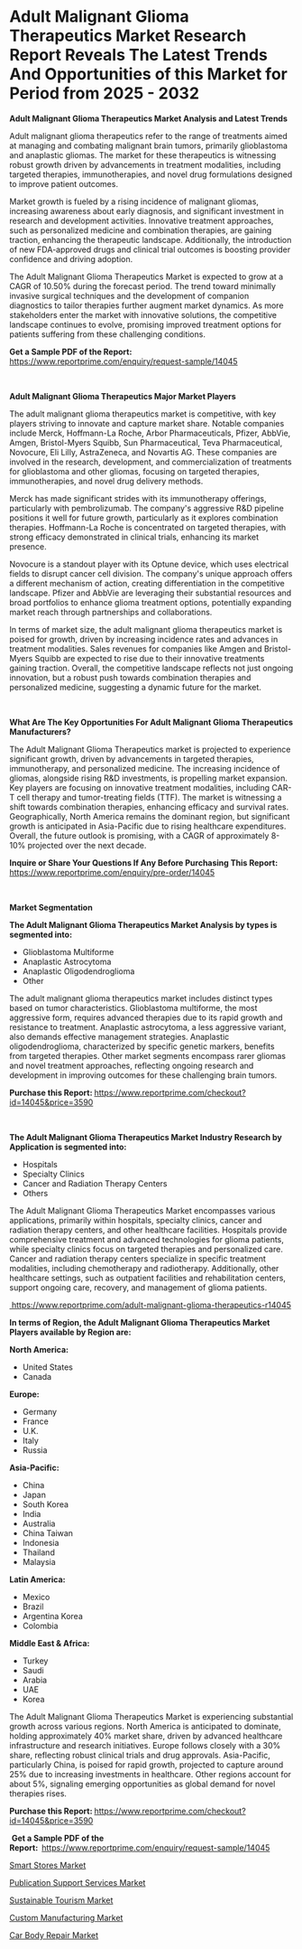 <p><h1>Adult Malignant Glioma Therapeutics Market Research Report Reveals The Latest Trends And Opportunities of this Market for Period from 2025 - 2032</h1></p><p><strong>Adult Malignant Glioma Therapeutics Market Analysis and Latest Trends</strong></p>
<p><p>Adult malignant glioma therapeutics refer to the range of treatments aimed at managing and combating malignant brain tumors, primarily glioblastoma and anaplastic gliomas. The market for these therapeutics is witnessing robust growth driven by advancements in treatment modalities, including targeted therapies, immunotherapies, and novel drug formulations designed to improve patient outcomes.</p><p>Market growth is fueled by a rising incidence of malignant gliomas, increasing awareness about early diagnosis, and significant investment in research and development activities. Innovative treatment approaches, such as personalized medicine and combination therapies, are gaining traction, enhancing the therapeutic landscape. Additionally, the introduction of new FDA-approved drugs and clinical trial outcomes is boosting provider confidence and driving adoption.</p><p>The Adult Malignant Glioma Therapeutics Market is expected to grow at a CAGR of 10.50% during the forecast period. The trend toward minimally invasive surgical techniques and the development of companion diagnostics to tailor therapies further augment market dynamics. As more stakeholders enter the market with innovative solutions, the competitive landscape continues to evolve, promising improved treatment options for patients suffering from these challenging conditions.</p></p>
<p><strong>Get a Sample PDF of the Report:&nbsp;</strong> <a href="https://www.reportprime.com/enquiry/request-sample/14045?utm_campaign=13&utm_medium=2&utm_source=Github&utm_content=ia&utm_term=20032025&utm_id=adult-malignant-glioma-therapeutics">https://www.reportprime.com/enquiry/request-sample/14045</a></p>
<p>&nbsp;</p>
<p><strong>Adult Malignant Glioma Therapeutics Major Market Players</strong></p>
<p><p>The adult malignant glioma therapeutics market is competitive, with key players striving to innovate and capture market share. Notable companies include Merck, Hoffmann-La Roche, Arbor Pharmaceuticals, Pfizer, AbbVie, Amgen, Bristol-Myers Squibb, Sun Pharmaceutical, Teva Pharmaceutical, Novocure, Eli Lilly, AstraZeneca, and Novartis AG. These companies are involved in the research, development, and commercialization of treatments for glioblastoma and other gliomas, focusing on targeted therapies, immunotherapies, and novel drug delivery methods.</p><p>Merck has made significant strides with its immunotherapy offerings, particularly with pembrolizumab. The company's aggressive R&D pipeline positions it well for future growth, particularly as it explores combination therapies. Hoffmann-La Roche is concentrated on targeted therapies, with strong efficacy demonstrated in clinical trials, enhancing its market presence.</p><p>Novocure is a standout player with its Optune device, which uses electrical fields to disrupt cancer cell division. The company's unique approach offers a different mechanism of action, creating differentiation in the competitive landscape. Pfizer and AbbVie are leveraging their substantial resources and broad portfolios to enhance glioma treatment options, potentially expanding market reach through partnerships and collaborations.</p><p>In terms of market size, the adult malignant glioma therapeutics market is poised for growth, driven by increasing incidence rates and advances in treatment modalities. Sales revenues for companies like Amgen and Bristol-Myers Squibb are expected to rise due to their innovative treatments gaining traction. Overall, the competitive landscape reflects not just ongoing innovation, but a robust push towards combination therapies and personalized medicine, suggesting a dynamic future for the market.</p></p>
<p>&nbsp;</p>
<p><strong>What Are The Key Opportunities For Adult Malignant Glioma Therapeutics Manufacturers?</strong></p>
<p><p>The Adult Malignant Glioma Therapeutics market is projected to experience significant growth, driven by advancements in targeted therapies, immunotherapy, and personalized medicine. The increasing incidence of gliomas, alongside rising R&D investments, is propelling market expansion. Key players are focusing on innovative treatment modalities, including CAR-T cell therapy and tumor-treating fields (TTF). The market is witnessing a shift towards combination therapies, enhancing efficacy and survival rates. Geographically, North America remains the dominant region, but significant growth is anticipated in Asia-Pacific due to rising healthcare expenditures. Overall, the future outlook is promising, with a CAGR of approximately 8-10% projected over the next decade.</p></p>
<p><strong>Inquire or Share Your Questions If Any Before Purchasing This Report:</strong> <a href="https://www.reportprime.com/enquiry/pre-order/14045?utm_campaign=13&utm_medium=2&utm_source=Github&utm_content=ia&utm_term=20032025&utm_id=adult-malignant-glioma-therapeutics">https://www.reportprime.com/enquiry/pre-order/14045</a></p>
<p>&nbsp;</p>
<p><strong>Market Segmentation</strong></p>
<p><strong>The Adult Malignant Glioma Therapeutics Market Analysis by types is segmented into:</strong></p>
<p><ul><li>Glioblastoma Multiforme</li><li>Anaplastic Astrocytoma</li><li>Anaplastic Oligodendroglioma</li><li>Other</li></ul></p>
<p><p>The adult malignant glioma therapeutics market includes distinct types based on tumor characteristics. Glioblastoma multiforme, the most aggressive form, requires advanced therapies due to its rapid growth and resistance to treatment. Anaplastic astrocytoma, a less aggressive variant, also demands effective management strategies. Anaplastic oligodendroglioma, characterized by specific genetic markers, benefits from targeted therapies. Other market segments encompass rarer gliomas and novel treatment approaches, reflecting ongoing research and development in improving outcomes for these challenging brain tumors.</p></p>
<p><strong>Purchase this Report:&nbsp;</strong><a href="https://www.reportprime.com/checkout?id=14045&price=3590&utm_campaign=13&utm_medium=2&utm_source=Github&utm_content=ia&utm_term=20032025&utm_id=adult-malignant-glioma-therapeutics">https://www.reportprime.com/checkout?id=14045&price=3590</a></p>
<p>&nbsp;</p>
<p><strong>The Adult Malignant Glioma Therapeutics Market Industry Research by Application is segmented into:</strong></p>
<p><ul><li>Hospitals</li><li>Specialty Clinics</li><li>Cancer and Radiation Therapy Centers</li><li>Others</li></ul></p>
<p><p>The Adult Malignant Glioma Therapeutics Market encompasses various applications, primarily within hospitals, specialty clinics, cancer and radiation therapy centers, and other healthcare facilities. Hospitals provide comprehensive treatment and advanced technologies for glioma patients, while specialty clinics focus on targeted therapies and personalized care. Cancer and radiation therapy centers specialize in specific treatment modalities, including chemotherapy and radiotherapy. Additionally, other healthcare settings, such as outpatient facilities and rehabilitation centers, support ongoing care, recovery, and management of glioma patients.</p></p>
<p><a href="https://www.reportprime.com/adult-malignant-glioma-therapeutics-r14045?utm_campaign=13&utm_medium=2&utm_source=Github&utm_content=ia&utm_term=20032025&utm_id=adult-malignant-glioma-therapeutics">&nbsp;https://www.reportprime.com/adult-malignant-glioma-therapeutics-r14045</a></p>
<p><strong>In terms of Region, the Adult Malignant Glioma Therapeutics Market Players available by Region are:</strong></p>
<p>
    <p> <strong> North America: </strong>
        <ul>
            <li>United States</li>
            <li>Canada</li>
        </ul>
        </p> 
    <p> <strong> Europe: </strong>
        <ul>
            <li>Germany</li>
            <li>France</li>
            <li>U.K.</li>
            <li>Italy</li>
            <li>Russia</li>
        </ul>
        </p> 
    <p> <strong> Asia-Pacific: </strong>
        <ul>
            <li>China</li>
            <li>Japan</li>
            <li>South Korea</li>
            <li>India</li>
            <li>Australia</li>
            <li>China Taiwan</li>
            <li>Indonesia</li>
            <li>Thailand</li>
            <li>Malaysia</li>
        </ul>
        </p> 
    <p> <strong> Latin America: </strong>
        <ul>
            <li>Mexico</li>
            <li>Brazil</li>
            <li>Argentina Korea</li>
            <li>Colombia</li>
        </ul>
        </p> 
    <p> <strong> Middle East & Africa: </strong>
        <ul>
            <li>Turkey</li>
            <li>Saudi</li>
            <li>Arabia</li>
            <li>UAE</li>
            <li>Korea</li>
        </ul>
    </p>
    </p>
<p><p>The Adult Malignant Glioma Therapeutics Market is experiencing substantial growth across various regions. North America is anticipated to dominate, holding approximately 40% market share, driven by advanced healthcare infrastructure and research initiatives. Europe follows closely with a 30% share, reflecting robust clinical trials and drug approvals. Asia-Pacific, particularly China, is poised for rapid growth, projected to capture around 25% due to increasing investments in healthcare. Other regions account for about 5%, signaling emerging opportunities as global demand for novel therapies rises.</p></p>
<p><strong>Purchase this Report: </strong><a href="https://www.reportprime.com/checkout?id=14045&price=3590&utm_campaign=13&utm_medium=2&utm_source=Github&utm_content=ia&utm_term=20032025&utm_id=adult-malignant-glioma-therapeutics">https://www.reportprime.com/checkout?id=14045&price=3590</a></p>
<p>&nbsp;<strong>Get a Sample PDF of the Report:&nbsp;&nbsp;</strong><a href="https://www.reportprime.com/enquiry/request-sample/14045?utm_campaign=13&utm_medium=2&utm_source=Github&utm_content=ia&utm_term=20032025&utm_id=adult-malignant-glioma-therapeutics">https://www.reportprime.com/enquiry/request-sample/14045</a></p>
<p><strong></strong></p>
<p><p><a href="https://github.com/ancsyanagha/Market-Research-Report-List-1/blob/main/smart-stores-market.md?utm_campaign=13&utm_medium=2&utm_source=Github&utm_content=ia&utm_term=20032025&utm_id=adult-malignant-glioma-therapeutics">Smart Stores Market</a></p><p><a href="https://github.com/naomaroaoonv/Market-Research-Report-List-1/blob/main/publication-support-services-market.md?utm_campaign=13&utm_medium=2&utm_source=Github&utm_content=ia&utm_term=20032025&utm_id=adult-malignant-glioma-therapeutics">Publication Support Services Market</a></p><p><a href="https://github.com/zoccohaniech/Market-Research-Report-List-1/blob/main/sustainable-tourism-market.md?utm_campaign=13&utm_medium=2&utm_source=Github&utm_content=ia&utm_term=20032025&utm_id=adult-malignant-glioma-therapeutics">Sustainable Tourism Market</a></p><p><a href="https://github.com/prantoblouin/Market-Research-Report-List-1/blob/main/custom-manufacturing-market.md?utm_campaign=13&utm_medium=2&utm_source=Github&utm_content=ia&utm_term=20032025&utm_id=adult-malignant-glioma-therapeutics">Custom Manufacturing Market</a></p><p><a href="https://github.com/guyotkiferhi/Market-Research-Report-List-1/blob/main/car-body-repair-market.md?utm_campaign=13&utm_medium=2&utm_source=Github&utm_content=ia&utm_term=20032025&utm_id=adult-malignant-glioma-therapeutics">Car Body Repair Market</a></p></p>